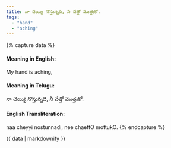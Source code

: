 ```yaml
---
title: నా చెయ్యి నొస్తున్నది, నీ చేత్తో మొత్తుకో.
tags:
  - "hand"
  - "aching"
---
```


{% capture data %}
#### Meaning in English:
My hand is aching,

#### Meaning in Telugu:
నా చెయ్యి నొస్తున్నది, నీ చేత్తో మొత్తుకో.

#### English Transliteration:
naa cheyyi nostunnadi, nee chaettO mottukO.
{% endcapture %}

<div class="notice">{{ data | markdownify }}</div>

